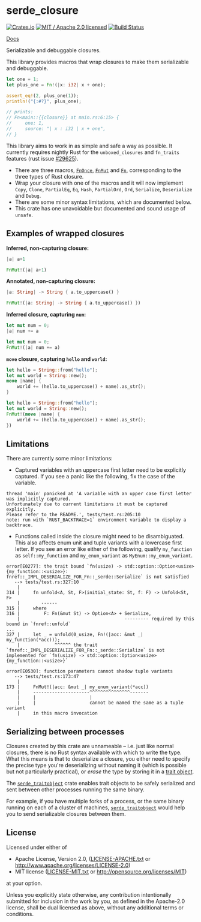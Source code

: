# serde_closure

[![Crates.io](https://img.shields.io/crates/v/serde_closure.svg?maxAge=86400)](https://crates.io/crates/serde_closure)
[![MIT / Apache 2.0 licensed](https://img.shields.io/crates/l/serde_closure.svg?maxAge=2592000)](#License)
[![Build Status](https://dev.azure.com/alecmocatta/serde_closure/_apis/build/status/tests?branchName=master)](https://dev.azure.com/alecmocatta/serde_closure/_build/latest?branchName=master)

[Docs](https://docs.rs/serde_closure/0.2.5)

Serializable and debuggable closures.

This library provides macros that wrap closures to make them serializable and
debuggable.

```rust
let one = 1;
let plus_one = Fn!(|x: i32| x + one);

assert_eq!(2, plus_one(1));
println!("{:#?}", plus_one);

// prints:
// Fn<main::{{closure}} at main.rs:6:15> {
//     one: 1,
//     source: "| x : i32 | x + one",
// }
```

This library aims to work in as simple and safe a way as possible. It currently
requires nightly Rust for the `unboxed_closures` and `fn_traits` features (rust
issue [#29625](https://github.com/rust-lang/rust/issues/29625)).

 * There are three macros,
   [`FnOnce`](https://docs.rs/serde_closure/0.2.5/serde_closure/macro.FnOnce.html),
   [`FnMut`](https://docs.rs/serde_closure/0.2.5/serde_closure/macro.FnMut.html)
   and [`Fn`](https://docs.rs/serde_closure/0.2.5/serde_closure/macro.Fn.html),
   corresponding to the three types of Rust closure.
 * Wrap your closure with one of the macros and it will now implement `Copy`,
   `Clone`, `PartialEq`, `Eq`, `Hash`, `PartialOrd`, `Ord`, `Serialize`,
   `Deserialize` and `Debug`.
 * There are some minor syntax limitations, which are documented below.
 * This crate has one unavoidable but documented and sound usage of
   `unsafe`.

## Examples of wrapped closures
**Inferred, non-capturing closure:**
```rust
|a| a+1
```
```rust
FnMut!(|a| a+1)
```

**Annotated, non-capturing closure:**
```rust
|a: String| -> String { a.to_uppercase() }
```
```rust
FnMut!(|a: String| -> String { a.to_uppercase() })
```

**Inferred closure, capturing `num`:**
```rust
let mut num = 0;
|a| num += a
```
```rust
let mut num = 0;
FnMut!(|a| num += a)
```

**`move` closure, capturing `hello` and `world`:**
```rust
let hello = String::from("hello");
let mut world = String::new();
move |name| {
    world += (hello.to_uppercase() + name).as_str();
}
```
```rust
let hello = String::from("hello");
let mut world = String::new();
FnMut!(move |name| {
    world += (hello.to_uppercase() + name).as_str();
})
```

## Limitations
There are currently some minor limitations:
 * Captured variables with an uppercase first letter need to be explicitly
   captured. If you see a panic like the following, fix the case of the
   variable.
```text
thread 'main' panicked at 'A variable with an upper case first letter was implicitly captured.
Unfortunately due to current limitations it must be captured explicitly.
Please refer to the README.', tests/test.rs:205:10
note: run with `RUST_BACKTRACE=1` environment variable to display a backtrace.
```
 * Functions called inside the closure might need to be disambiguated. This
   also affects enum unit and tuple variants with a lowercase first letter.
   If you see an error like either of the following, qualify `my_function`
   as `self::my_function` and `my_enum_variant` as
   `MyEnum::my_enum_variant`.
```text
error[E0277]: the trait bound `fn(usize) -> std::option::Option<usize> {my_function::<usize>}: fnref::_IMPL_DESERIALIZE_FOR_Fn::_serde::Serialize` is not satisfied
   --> tests/test.rs:327:10
    |
314 |     fn unfold<A, St, F>(initial_state: St, f: F) -> Unfold<St, F>
    |        ------
315 |     where
316 |         F: Fn(&mut St) -> Option<A> + Serialize,
    |                                       --------- required by this bound in `fnref::unfold`
...
327 |     let _ = unfold(0_usize, Fn!(|acc: &mut _| my_function(*acc)));
    |             ^^^^^^ the trait `fnref::_IMPL_DESERIALIZE_FOR_Fn::_serde::Serialize` is not implemented for `fn(usize) -> std::option::Option<usize> {my_function::<usize>}`
```
```text
error[E0530]: function parameters cannot shadow tuple variants
   --> tests/test.rs:173:47
    |
173 |     FnMut!(|acc: &mut _| my_enum_variant(*acc))
    |     ---------------------^^^^^^^^^^^^^^^-------
    |     |                    |
    |     |                    cannot be named the same as a tuple variant
    |     in this macro invocation
```

## Serializing between processes

Closures created by this crate are unnameable – i.e. just like normal closures,
there is no Rust syntax available with which to write the type. What this means
is that to deserialize a closure, you either need to specify the precise type
you're deserializing without naming it (which is possible but not particularly
practical), or *erase* the type by storing it in a
[trait object](https://doc.rust-lang.org/beta/book/ch17-02-trait-objects.html).

The [`serde_traitobject`](https://github.com/alecmocatta/serde_traitobject)
crate enables trait objects to be safely serialized and sent between other
processes running the same binary.

For example, if you have multiple forks of a process, or the same binary running
on each of a cluster of machines,
[`serde_traitobject`](https://github.com/alecmocatta/serde_traitobject) would
help you to send serializable closures between them.

## License
Licensed under either of

 * Apache License, Version 2.0, ([LICENSE-APACHE.txt](LICENSE-APACHE.txt) or http://www.apache.org/licenses/LICENSE-2.0)
 * MIT license ([LICENSE-MIT.txt](LICENSE-MIT.txt) or http://opensource.org/licenses/MIT)

at your option.

Unless you explicitly state otherwise, any contribution intentionally submitted for inclusion in the work by you, as defined in the Apache-2.0 license, shall be dual licensed as above, without any additional terms or conditions.
